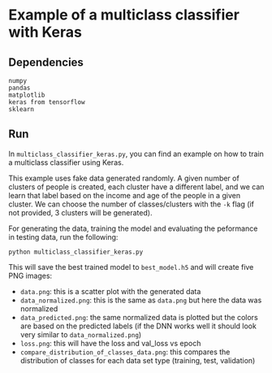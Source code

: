 # Example of a multiclass classifier with Keras

## Dependencies
```
numpy
pandas
matplotlib
keras from tensorflow
sklearn
```

## Run

In ```multiclass_classifier_keras.py```, you can find an example on how to train a multiclass classifier using Keras.

This example uses fake data generated randomly. A given number of clusters of people is created, each cluster have a different label, and we can learn that label based on the income and age of the people in a given cluster. We can choose the number of classes/clusters with the ```-k``` flag (if not provided, 3 clusters will be generated).

For generating the data, training the model and evaluating the peformance in testing data, run the following:


```
python multiclass_classifier_keras.py
```

This will save the best trained model to ```best_model.h5``` and will create five PNG images:

- ```data.png```: this is a scatter plot with the generated data
- ```data_normalized.png```:  this is the same as ```data.png``` but here the data was normalized
- ```data_predicted.png```: the same normalized data is plotted but the colors are based on the predicted labels (if the DNN works well it should look very similar to ```data_normalized.png```)
- ```loss.png```: this will have the loss and val_loss vs epoch
- ```compare_distribution_of_classes_data.png```: this compares the distribution of classes for each data set type (training, test, validation)